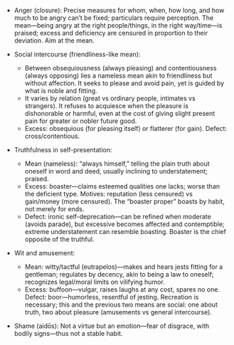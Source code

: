 - Anger (closure): Precise measures for whom, when, how long, and how much to be angry can’t be fixed; particulars require perception. The mean—being angry at the right people/things, in the right way/time—is praised; excess and deficiency are censured in proportion to their deviation. Aim at the mean.

- Social intercourse (friendliness-like mean):
  - Between obsequiousness (always pleasing) and contentiousness (always opposing) lies a nameless mean akin to friendliness but without affection. It seeks to please and avoid pain, yet is guided by what is noble and fitting.
  - It varies by relation (great vs ordinary people, intimates vs strangers). It refuses to acquiesce when the pleasure is dishonorable or harmful, even at the cost of giving slight present pain for greater or nobler future good.
  - Excess: obsequious (for pleasing itself) or flatterer (for gain). Defect: cross/contentious.

- Truthfulness in self-presentation:
  - Mean (nameless): “always himself,” telling the plain truth about oneself in word and deed, usually inclining to understatement; praised.
  - Excess: boaster—claims esteemed qualities one lacks; worse than the deficient type. Motives: reputation (less censured) vs gain/money (more censured). The “boaster proper” boasts by habit, not merely for ends.
  - Defect: ironic self-deprecation—can be refined when moderate (avoids parade), but excessive becomes affected and contemptible; extreme understatement can resemble boasting. Boaster is the chief opposite of the truthful.

- Wit and amusement:
  - Mean: witty/tactful (eutrapelos)—makes and hears jests fitting for a gentleman; regulates by decency, akin to being a law to oneself; recognizes legal/moral limits on vilifying humor.
  - Excess: buffoon—vulgar, raises laughs at any cost, spares no one. Defect: boor—humorless, resentful of jesting. Recreation is necessary; this and the previous two means are social: one about truth, two about pleasure (amusements vs general intercourse).

- Shame (aidōs): Not a virtue but an emotion—fear of disgrace, with bodily signs—thus not a stable habit.